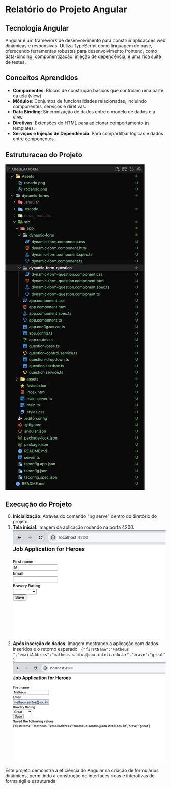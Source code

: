 # Relatório do Projeto Angular

## Tecnologia Angular

Angular é um framework de desenvolvimento para construir aplicações web dinâmicas e responsivas. Utiliza TypeScript como linguagem de base, oferecendo ferramentas robustas para desenvolvimento frontend, como data-binding, componentização, injeção de dependência, e uma rica suite de testes.

## Conceitos Aprendidos

- **Componentes**: Blocos de construção básicos que controlam uma parte da tela (view).
- **Módulos**: Conjuntos de funcionalidades relacionadas, incluindo componentes, serviços e diretivas.
- **Data Binding**: Sincronização de dados entre o modelo de dados e a view.
- **Diretivas**: Extensões do HTML para adicionar comportamento às templates.
- **Serviços e Injeção de Dependência**: Para compartilhar lógicas e dados entre componentes.

## Estruturacao do Projeto

![Pastas](./Assets/Pastas.png "Aplicação rodando")

## Execução do Projeto

0. **Inicialização**: Através do comando "ng serve" dentro do diretório do projeto.
1. **Tela inicial**: Imagem da aplicação rodando na porta 4200.
   ![AplicacaoRodando](./Assets/rodando.png "Aplicação rodando")
2. **Após inserção de dados**: Imagem mostrando a aplicação com dados inseridos e o retorno esperado `
{"firstName":"Matheus ","emailAddress":"matheus.santos@sou.inteli.edu.br","brave":"great"}`.
   ![AplicacaoRodou](./Assets/rodado.png "Aplicação com dados")

Este projeto demonstra a eficiência do Angular na criação de formulários dinâmicos, permitindo a construção de interfaces ricas e interativas de forma ágil e estruturada.
